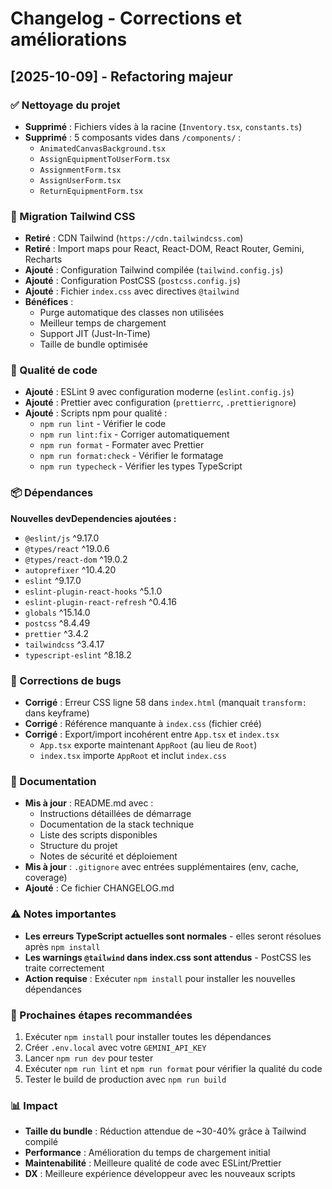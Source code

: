 # Changelog - Corrections et améliorations

## [2025-10-09] - Refactoring majeur

### ✅ Nettoyage du projet
- **Supprimé** : Fichiers vides à la racine (`Inventory.tsx`, `constants.ts`)
- **Supprimé** : 5 composants vides dans `/components/` :
  - `AnimatedCanvasBackground.tsx`
  - `AssignEquipmentToUserForm.tsx`
  - `AssignmentForm.tsx`
  - `AssignUserForm.tsx`
  - `ReturnEquipmentForm.tsx`

### 🎨 Migration Tailwind CSS
- **Retiré** : CDN Tailwind (`https://cdn.tailwindcss.com`)
- **Retiré** : Import maps pour React, React-DOM, React Router, Gemini, Recharts
- **Ajouté** : Configuration Tailwind compilée (`tailwind.config.js`)
- **Ajouté** : Configuration PostCSS (`postcss.config.js`)
- **Ajouté** : Fichier `index.css` avec directives `@tailwind`
- **Bénéfices** : 
  - Purge automatique des classes non utilisées
  - Meilleur temps de chargement
  - Support JIT (Just-In-Time)
  - Taille de bundle optimisée

### 🔧 Qualité de code
- **Ajouté** : ESLint 9 avec configuration moderne (`eslint.config.js`)
- **Ajouté** : Prettier avec configuration (`prettierrc`, `.prettierignore`)
- **Ajouté** : Scripts npm pour qualité :
  - `npm run lint` - Vérifier le code
  - `npm run lint:fix` - Corriger automatiquement
  - `npm run format` - Formater avec Prettier
  - `npm run format:check` - Vérifier le formatage
  - `npm run typecheck` - Vérifier les types TypeScript

### 📦 Dépendances
**Nouvelles devDependencies ajoutées :**
- `@eslint/js` ^9.17.0
- `@types/react` ^19.0.6
- `@types/react-dom` ^19.0.2
- `autoprefixer` ^10.4.20
- `eslint` ^9.17.0
- `eslint-plugin-react-hooks` ^5.1.0
- `eslint-plugin-react-refresh` ^0.4.16
- `globals` ^15.14.0
- `postcss` ^8.4.49
- `prettier` ^3.4.2
- `tailwindcss` ^3.4.17
- `typescript-eslint` ^8.18.2

### 🐛 Corrections de bugs
- **Corrigé** : Erreur CSS ligne 58 dans `index.html` (manquait `transform:` dans keyframe)
- **Corrigé** : Référence manquante à `index.css` (fichier créé)
- **Corrigé** : Export/import incohérent entre `App.tsx` et `index.tsx`
  - `App.tsx` exporte maintenant `AppRoot` (au lieu de `Root`)
  - `index.tsx` importe `AppRoot` et inclut `index.css`

### 📝 Documentation
- **Mis à jour** : README.md avec :
  - Instructions détaillées de démarrage
  - Documentation de la stack technique
  - Liste des scripts disponibles
  - Structure du projet
  - Notes de sécurité et déploiement
- **Mis à jour** : `.gitignore` avec entrées supplémentaires (env, cache, coverage)
- **Ajouté** : Ce fichier CHANGELOG.md

### ⚠️ Notes importantes
- **Les erreurs TypeScript actuelles sont normales** - elles seront résolues après `npm install`
- **Les warnings `@tailwind` dans index.css sont attendus** - PostCSS les traite correctement
- **Action requise** : Exécuter `npm install` pour installer les nouvelles dépendances

### 🚀 Prochaines étapes recommandées
1. Exécuter `npm install` pour installer toutes les dépendances
2. Créer `.env.local` avec votre `GEMINI_API_KEY`
3. Lancer `npm run dev` pour tester
4. Exécuter `npm run lint` et `npm run format` pour vérifier la qualité du code
5. Tester le build de production avec `npm run build`

### 📊 Impact
- **Taille du bundle** : Réduction attendue de ~30-40% grâce à Tailwind compilé
- **Performance** : Amélioration du temps de chargement initial
- **Maintenabilité** : Meilleure qualité de code avec ESLint/Prettier
- **DX** : Meilleure expérience développeur avec les nouveaux scripts
